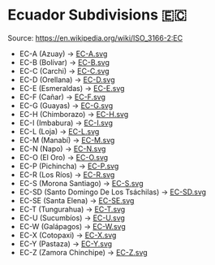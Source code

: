 # Ecuador Subdivisions 🇪🇨

Source: https://en.wikipedia.org/wiki/ISO_3166-2:EC

* EC-A (Azuay) -> [EC-A.svg](https://github.com/amckenna41/iso3166-flag-icons/blob/main/iso3166-2-icons/EC/EC-A.svg)
* EC-B (Bolívar) -> [EC-B.svg](https://github.com/amckenna41/iso3166-flag-icons/blob/main/iso3166-2-icons/EC/EC-B.svg)
* EC-C (Carchi) -> [EC-C.svg](https://github.com/amckenna41/iso3166-flag-icons/blob/main/iso3166-2-icons/EC/EC-C.svg)
* EC-D (Orellana) -> [EC-D.svg](https://github.com/amckenna41/iso3166-flag-icons/blob/main/iso3166-2-icons/EC/EC-D.svg)
* EC-E (Esmeraldas) -> [EC-E.svg](https://github.com/amckenna41/iso3166-flag-icons/blob/main/iso3166-2-icons/EC/EC-E.svg)
* EC-F (Cañar) -> [EC-F.svg](https://github.com/amckenna41/iso3166-flag-icons/blob/main/iso3166-2-icons/EC/EC-F.svg)
* EC-G (Guayas) -> [EC-G.svg](https://github.com/amckenna41/iso3166-flag-icons/blob/main/iso3166-2-icons/EC/EC-G.svg)
* EC-H (Chimborazo) -> [EC-H.svg](https://github.com/amckenna41/iso3166-flag-icons/blob/main/iso3166-2-icons/EC/EC-H.svg)
* EC-I (Imbabura) -> [EC-I.svg](https://github.com/amckenna41/iso3166-flag-icons/blob/main/iso3166-2-icons/EC/EC-I.svg)
* EC-L (Loja) -> [EC-L.svg](https://github.com/amckenna41/iso3166-flag-icons/blob/main/iso3166-2-icons/EC/EC-L.svg)
* EC-M (Manabí) -> [EC-M.svg](https://github.com/amckenna41/iso3166-flag-icons/blob/main/iso3166-2-icons/EC/EC-M.svg)
* EC-N (Napo) -> [EC-N.svg](https://github.com/amckenna41/iso3166-flag-icons/blob/main/iso3166-2-icons/EC/EC-N.svg)
* EC-O (El Oro) -> [EC-O.svg](https://github.com/amckenna41/iso3166-flag-icons/blob/main/iso3166-2-icons/EC/EC-O.svg)
* EC-P (Pichincha) -> [EC-P.svg](https://github.com/amckenna41/iso3166-flag-icons/blob/main/iso3166-2-icons/EC/EC-P.svg)
* EC-R (Los Ríos) -> [EC-R.svg](https://github.com/amckenna41/iso3166-flag-icons/blob/main/iso3166-2-icons/EC/EC-R.svg)
* EC-S (Morona Santiago) -> [EC-S.svg](https://github.com/amckenna41/iso3166-flag-icons/blob/main/iso3166-2-icons/EC/EC-S.svg)
* EC-SD (Santo Domingo De Los Tsáchilas) -> [EC-SD.svg](https://github.com/amckenna41/iso3166-flag-icons/blob/main/iso3166-2-icons/EC/EC-SD.svg)
* EC-SE (Santa Elena) -> [EC-SE.svg](https://github.com/amckenna41/iso3166-flag-icons/blob/main/iso3166-2-icons/EC/EC-SE.svg)
* EC-T (Tungurahua) -> [EC-T.svg](https://github.com/amckenna41/iso3166-flag-icons/blob/main/iso3166-2-icons/EC/EC-T.svg)
* EC-U (Sucumbíos) -> [EC-U.svg](https://github.com/amckenna41/iso3166-flag-icons/blob/main/iso3166-2-icons/EC/EC-U.svg)
* EC-W (Galápagos) -> [EC-W.svg](https://github.com/amckenna41/iso3166-flag-icons/blob/main/iso3166-2-icons/EC/EC-W.svg)
* EC-X (Cotopaxi) -> [EC-X.svg](https://github.com/amckenna41/iso3166-flag-icons/blob/main/iso3166-2-icons/EC/EC-X.svg)
* EC-Y (Pastaza) -> [EC-Y.svg](https://github.com/amckenna41/iso3166-flag-icons/blob/main/iso3166-2-icons/EC/EC-Y.svg)
* EC-Z (Zamora Chinchipe) -> [EC-Z.svg](https://github.com/amckenna41/iso3166-flag-icons/blob/main/iso3166-2-icons/EC/EC-Z.svg)

